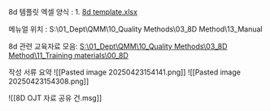 
8d 템플릿 엑셀 양식 : 1. [8d template.xlsx](file://bosch.com/dfsrb/dfskr/loc/buy/Share/01_Dept/QMM/10_Quality%20Methods/03_8D%20Method/12_Templates/Example/230531%20GBM%20Blower%20MQ4%20HEV%20진동불량%208D%20REPORT_Eng의%20복사본.xlsx)

메뉴얼 위치 : S:\01_Dept\QMM\10_Quality Methods\03_8D Method\13_Manual

8d 관련 교육자료 모음: [S:\01_Dept\QMM\10_Quality Methods\03_8D Method\11_Training materials\00_8D](file://bosch.com/dfsrb/dfskr/loc/buy/Share/01_Dept/QMM/10_Quality%20Methods/03_8D%20Method/11_Training%20materials/00_8D)



작성 서류 요약
![[Pasted image 20250423154141.png]]
![[Pasted image 20250423154308.png]]



![[8D OJT 자료 공유 건.msg]]
